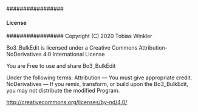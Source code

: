 #################
#### License ####
#################
Copyright (C) 2020  Tobias Winkler

Bo3_BulkEdit is licensed under a Creative Commons Attribution-NoDerivatives 4.0 International License

You are Free to use and share Bo3_BulkEdit

Under the following terms:
Attribution — You must give appropriate credit.
NoDerivatives — If you remix, transform, or build upon the Bo3_BulkEdit, you may not distribute the modified Program. 


http://creativecommons.org/licenses/by-nd/4.0/